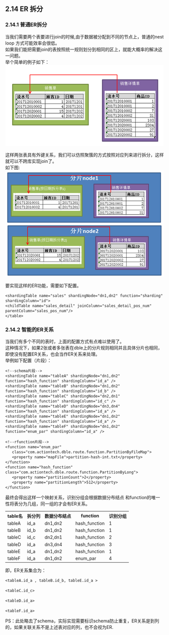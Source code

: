 ## 2.14 ER 拆分

### 2.14.1 普通ER拆分
当我们需要两个表要进行join的时候,由于数据被分配到不同的节点上，普通的nest loop 方式可能效率会很低。  
如果我们能把需要join的表按照统一规则划分到相同的区上，就能大概率的解决这一问题。  
举个简单的例子如下：  
![14_er_table](pic/2.14_er_table.png)

这样两张表具有外键关系，我们可以仿照聚簇的方式按照对应列来进行拆分，这样就可以不跨库实现join了。  
如下图:  
![14_er_table_split](pic/2.14_er_table_split.png)

要实现这样的ER功能，需要如下配置。  
```
<shardingTable name="sales" shardingNode="dn1,dn2" function="sharding" shardingColumn="id">
<childTable name="sales_detail" joinColumn="sales_detail_pos_num" parentColumn="sales_pos_num"/>
</table>
``` 


### 2.14.2 智能的ER关系
当我们有多个不同的表时，上面的配置方式有点难以使用了。  
这种情况下，如果2张或者多张表在dble上的分片规则相同并且具体分片也相同，即使没有配置ER关系，也会当作ER关系来处理。  
举例如下配置（片段）：
```
<!--schema片段-->
<shardingTable name="tableA" shardingNode="dn1,dn2" function="hash_function" shardingColumn="id_a" />
<shardingTable name="tableB" shardingNode="dn1,dn2" function="hash_function" shardingColumn="id_b" />
<shardingTable name="tableC" shardingNode="dn2,dn1" function="hash_function" shardingColumn="id_c" />
<shardingTable name="tableD" shardingNode="dn3,dn4" function="hash_function" shardingColumn="id_a" />
<shardingTable name="tableE" shardingNode="dn1,dn2" function="hash_function" shardingColumn="id_a" />
<shardingTable name="tableF" shardingNode="dn1,dn2" function="enum_par" shardingColumn="id_a" />
 
<!--rfunction片段-->
<function name="enum_par"
   class="com.actiontech.dble.route.function.PartitionByFileMap">
   <property name="mapFile">partition-hash-int.txt</property>
</function>
<function name="hash_function" class="com.actiontech.dble.route.function.PartitionByLong">
   <property name="partitionCount">2</property>
   <property name="partitionLength">512</property>
</function>  
``` 

最终会得出这样一个映射关系，识别分组会根据数据分布结点 和function的唯一性将表分为几组，同一组的才会有ER关系。

<table >
<tbody>
<tr >
<th >
table名
</th>
<th >
拆分列
</th>
<th    >
数据分布结点
</th>
<th colspan="1"    >
function
</th>
<th colspan="1"    >
识别分组
</th>
</tr>
<tr>
<td >
tableA
</td>
<td >
id_a
</td>
<td >
dn1,dn2
</td>
<td colspan="1" >
hash_function
</td>
<td colspan="1" >1</td>
</tr>
<tr>
<td >
tableB
</td>
<td >
id_b
</td>
<td >
dn1,dn2
</td>
<td colspan="1" >
hash_function
</td>
<td colspan="1" >1</td>
</tr>
<tr>
<td >
tableC
</td>
<td >
id_c
</td>
<td >
dn2,dn1
</td>
<td colspan="1" >
hash_function
</td>
<td colspan="1" >2</td>
</tr>
<tr>
<td >
tableD
</td>
<td >
id_a
</td>
<td >
dn3,dn4
</td>
<td colspan="1" >
hash_function
</td>
<td colspan="1" >3</td>
</tr>
<tr>
<td >
tableE
</td>
<td >
id_a
</td>
<td >
dn1,dn2
</td>
<td colspan="1" >
hash_function
</td>
<td colspan="1" >1</td>
</tr>
<tr>
<td colspan="1" >
tableF
</td>
<td colspan="1" >
id_a
</td>
<td colspan="1" >
dn1,dn2
</td>
<td colspan="1" >
enum_par
</td>
<td colspan="1" >4</td>
</tr>
</tbody>
</table>

即，ER关系集合为：
```
<tableA.id_a , tableB.id_b, tableE.id_a > 

<tableC.id_c>

<tableD.id_a>

<tableF.id_a>
```

PS：此处略去了schema，实际实现需要标识schema防止重复，ER关系是到列的，如果关联关系不是上述表对应的列，也不会视为ER.

